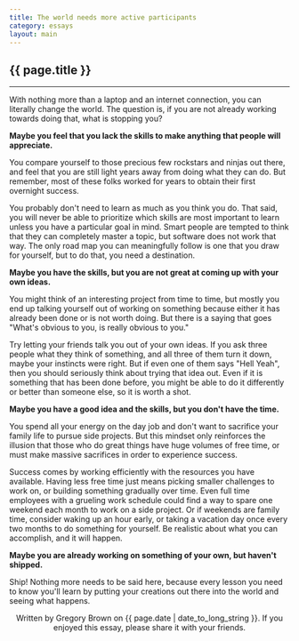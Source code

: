 ```yaml
---
title: The world needs more active participants
category: essays
layout: main
---
```


## {{ page.title }}

<hr>

With nothing more than a laptop and an internet connection, you can literally change the world. The question is, if you are not already working towards doing that, what is stopping you?

**Maybe you feel that you lack the skills to make anything that people will appreciate.** 

You compare yourself to those precious few rockstars and ninjas out there, and feel that you are still light years away from doing what they can do. But remember, most of these folks worked for years to obtain their first overnight success. 

You probably don't need to learn as much as you think you do. That said, you will never be able to prioritize which skills are most important to learn unless you have a particular goal in mind. Smart people are tempted to think that they can completely master a topic, but software does not work that way. The only road map you can meaningfully follow is one that you draw for yourself, but to do that, you need a destination.

**Maybe you have the skills, but you are not great at coming up with your own ideas.** 

You might think of an interesting project from time to time, but mostly you end up talking yourself out of working on something because either it has already been done or is not worth doing. But there is a saying that goes "What's obvious to you, is really obvious to you."

Try letting your friends talk you out of your own ideas. If you ask three people what they think of something, and all three of them turn it down, maybe your instincts were right. But if even one of them says "Hell Yeah", then you should seriously think about trying that idea out. Even if it is something that has been done before, you might be able to do it differently or better than someone else, so it is worth a shot. 

**Maybe you have a good idea and the skills, but you don't have the time.** 

You spend all your energy on the day job and don't want to sacrifice your family life to pursue side projects. But this mindset only reinforces the illusion that those who do great things have huge volumes of free time, or must make massive sacrifices in order to experience success.

Success comes by working efficiently with the resources you have available. Having less free time just means picking smaller challenges to work on, or building something gradually over time. Even full time employees with a grueling work schedule could find a way to spare one weekend each month to work on a side project. Or if weekends are family time, consider waking up an hour early, or taking a vacation day once every two months to do something for yourself. Be realistic about what you can accomplish, and it will happen.

**Maybe you are already working on something of your own, but haven't shipped.**

Ship! Nothing more needs to be said here, because every lesson you need to know you'll learn by putting your creations out there into the world and seeing what happens.

</hr>

<p style="text-align: center; font-size: 1.0em">Written by Gregory Brown on {{ page.date | date_to_long_string }}. If you enjoyed this essay, please share it with your friends.</p>
